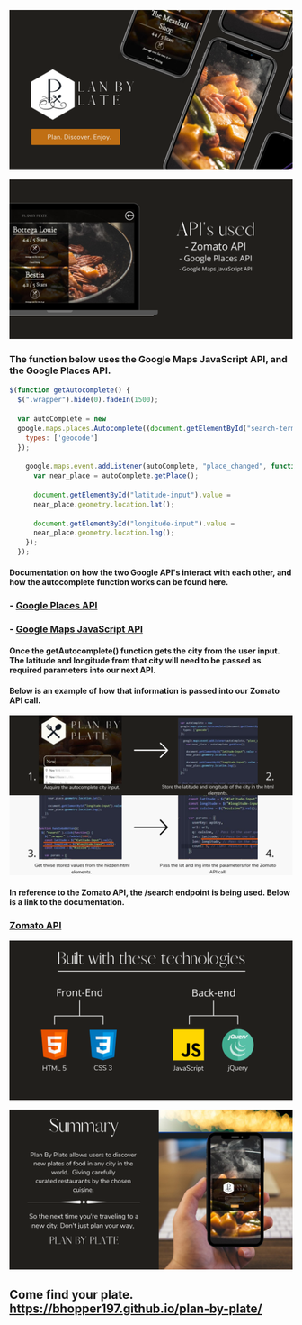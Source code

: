 ![intro](readme-images/intro.png)

![api](readme-images/api.png)

### The function below uses the Google Maps JavaScript API, and the Google Places API.
```Javascript
$(function getAutocomplete() {
  $(".wrapper").hide(0).fadeIn(1500);

  var autoComplete = new 
  google.maps.places.Autocomplete((document.getElementById("search-term")), {
    types: ['geocode']
  });

    google.maps.event.addListener(autoComplete, "place_changed", function() {
      var near_place = autoComplete.getPlace();

      document.getElementById("latitude-input").value = 
      near_place.geometry.location.lat();

      document.getElementById("longitude-input").value = 
      near_place.geometry.location.lng();
    });
  });
 ```
 #### Documentation on how the two Google API's interact with each other, and how the autocomplete function works can be found here.
  ### - <a href="https://developers.google.com/places/web-service/autocomplete">Google Places API</a>
  ### - <a href="https://developers.google.com/maps/documentation/javascript/overview">Google Maps JavaScript API</a>


#### Once the getAutocomplete() function gets the city from the user input. The latitude and longitude from that city will need to be passed as required parameters into our next API.
#### Below is an example of how that information is passed into our Zomato API call.
![code-example](readme-images/code.png)

#### In reference to the Zomato API, the /search endpoint is being used. Below is a link to the documentation.
### <a href="https://developers.zomato.com/documentation">Zomato API</a>

![tech-used](readme-images/tech.png)

![end-summary](readme-images/summary.png)
## Come find your plate. https://bhopper197.github.io/plan-by-plate/
